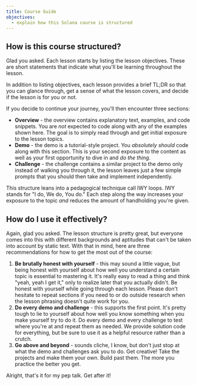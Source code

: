```yaml
---
title: Course Guide
objectives:
  - explain how this Solana course is structured
---
```


## How is this course structured?

Glad you asked. Each lesson starts by listing the lesson objectives. These are short statements that indicate what you'll be learning throughout the lesson.

In addition to listing objectives, each lesson provides a brief TL;DR so that you can glance through, get a sense of what the lesson covers, and decide if the lesson is for you or not.

If you decide to continue your journey, you'll then encounter three sections:

- **Overview** - the overview contains explanatory text, examples, and code snippets. You are _not_ expected to code along with any of the examples shown here. The goal is to simply read through and get initial exposure to the lesson topics.
- **Demo** - the demo is a tutorial-style project. You _absolutely should_ code along with this section. This is your second exposure to the content as well as your first opportunity to dive in and _do the thing_.
- **Challenge** - the challenge contains a similar project to the demo only instead of walking you through it, the lesson leaves just a few simple prompts that you should then take and implement independently.

This structure leans into a pedagogical technique call IWY loops. IWY stands for "I do, We do, You do." Each step along the way increases your exposure to the topic _and_ reduces the amount of handholding you're given.

## How do I use it effectively?

Again, glad you asked. The lesson structure is pretty great, but everyone comes into this with different backgrounds and aptitudes that can't be taken into account by static text. With that in mind, here are three recommendations for how to get the most out of the course:

1. **Be brutally honest with yourself** - this may sound a little vague, but being honest with yourself about how well you understand a certain topic is essential to mastering it. It's really easy to read a thing and think "yeah, yeah I get it," only to realize later that you actually didn't. Be honest with yourself while going through each lesson. Please don't hesitate to repeat sections if you need to or do outside research when the lesson phrasing doesn't quite work for you.
2. **Do every demo and challenge** - this supports the first point. It's pretty tough to lie to yourself about how well you know something when you make yourself try to do it. Do every demo and every challenge to test where you're at and repeat them as needed. We provide solution code for everything, but be sure to use it as a helpful resource rather than a crutch.
3. **Go above and beyond** - sounds cliche, I know, but don't just stop at what the demo and challenges ask you to do. Get creative! Take the projects and make them your own. Build past them. The more you practice the better you get.

Alright, that's it for my pep talk. Get after it!
